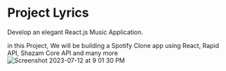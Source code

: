 # Project Lyrics

Develop an elegant React.js Music Application.

in this Project, We will be building a Spotify Clone app using React, Rapid API, Shazam Core API and many more
![Screenshot 2023-07-12 at 9 01 30 PM](https://github.com/Zukhriddinbek-Code/spotify-clone-mus-app/assets/72636018/12f5bfc0-a667-4226-83e5-1dba06b84c45)
